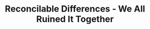 ---
external_link: https://www.relay.fm/rd/1
layout: external_post
title: Reconcilable Differences - We All Ruined It Together
---